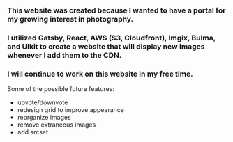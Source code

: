 ### This website was created because I wanted to have a portal for my growing interest in photography.  
### I utilized Gatsby, React, AWS (S3, Cloudfront), Imgix, Bulma, and UIkit to create a website that will display new images whenever I add them to the CDN.
### I will continue to work on this website in my free time.

Some of the possible future features:
* upvote/downvote
* redesign grid to improve appearance
* reorganize images
* remove extraneous images
* add srcset